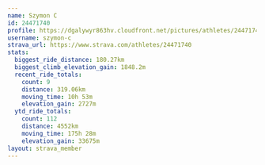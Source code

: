 ```yaml
---
name: Szymon C
id: 24471740
profile: https://dgalywyr863hv.cloudfront.net/pictures/athletes/24471740/7213253/3/large.jpg
username: szymon-c
strava_url: https://www.strava.com/athletes/24471740
stats:
  biggest_ride_distance: 180.27km
  biggest_climb_elevation_gain: 1848.2m
  recent_ride_totals:
    count: 9
    distance: 319.06km
    moving_time: 10h 53m
    elevation_gain: 2727m
  ytd_ride_totals:
    count: 112
    distance: 4552km
    moving_time: 175h 28m
    elevation_gain: 33675m
layout: strava_member
--- 
```

